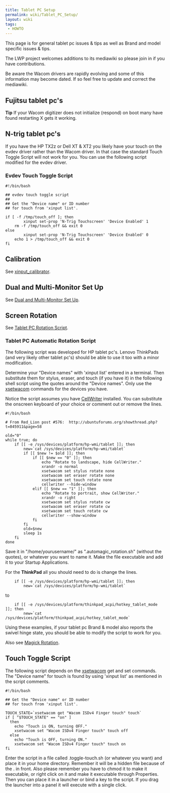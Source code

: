 ```yaml
---
title: Tablet PC Setup
permalink: wiki/Tablet_PC_Setup/
layout: wiki
tags:
 - HOWTO
---
```


This page is for general tablet pc issues & tips as well as Brand and
model specific issues & tips.

The LWP project welcomes additions to its mediawiki so please join in if
you have contributions.

Be aware the Wacom drivers are rapidly evolving and some of this
information may become dated. If so feel free to update and correct the
mediawiki.

Fujitsu tablet pc's
-------------------

**Tip** If your Wacom digitizer does not initialize (respond) on boot
many have found restarting X gets it working.

N-trig tablet pc's
------------------

If you have the HP TX2z or Dell XT & XT2 you likely have your touch on
the evdev driver rather than the Wacom driver. In that case the standard
Touch Toggle Script will not work for you. You can use the following
script modified for the evdev driver.

### Evdev Touch Toggle Script

    #!/bin/bash

    ## evdev touch toggle script
    ##
    ## Get the "Device name" or ID number
    ## for touch from 'xinput list'.

    if [ -f /tmp/touch_off ]; then
            xinput set-prop 'N-Trig Touchscreen' 'Device Enabled' 1
        rm -f /tmp/touch_off && exit 0
    else
            xinput set-prop 'N-Trig Touchscreen' 'Device Enabled' 0
        echo 1 > /tmp/touch_off && exit 0
    fi

Calibration
-----------

See
[xinput\_calibrator](/wiki/External_applications#xinput_calibrator "wikilink").

Dual and Multi-Monitor Set Up
-----------------------------

See [Dual and Multi-Monitor Set
Up](/wiki/Dual_and_Multi-Monitor_Set_Up "wikilink").

Screen Rotation
---------------

See [Tablet PC Rotation
Script](/wiki/Rotation#Tablet_PC_Rotation_Script "wikilink").

### Tablet PC Automatic Rotation Script

The following script was developed for HP tablet pc's. Lenovo ThinkPads
(and very likely other tablet pc's) should be able to use it too with a
minor modification.

Determine your "Device names" with 'xinput list' entered in a terminal.
Then substitute them for stylus, eraser, and touch (if you have it) in
the following shell script using the quotes around the "Device names".
Only use the [xsetwacom](xsetwacom "wikilink") commands for the devices
you have.

Notice the script assumes you have
[CellWriter](/wiki/External_applications#CellWriter "wikilink") installed. You
can substitute the onscreen keyboard of your choice or comment out or
remove the lines.

    #!/bin/bash

    # From Red_Lion post #576:  http://ubuntuforums.org/showthread.php?t=845911&page=58

    old="0"
    while true; do
        if [[ -e /sys/devices/platform/hp-wmi/tablet ]]; then
            new=`cat /sys/devices/platform/hp-wmi/tablet`
            if [[ $new != $old ]]; then
                if [[ $new == "0" ]]; then
                    echo "Rotate to landscape, hide CellWriter."
                    xrandr -o normal
                    xsetwacom set stylus rotate none
                    xsetwacom set eraser rotate none
                    xsetwacom set touch rotate none
                    cellwriter --hide-window
                elif [[ $new == "1" ]]; then
                    echo "Rotate to portrait, show CellWriter."
                    xrandr -o right
                    xsetwacom set stylus rotate cw
                    xsetwacom set eraser rotate cw
                    xsetwacom set touch rotate cw
                    cellwriter --show-window
                fi
            fi
            old=$new
            sleep 1s
        fi
    done

Save it in "/home/yourusername/" as ".automagic\_rotation.sh" (without
the quotes), or whatever you want to name it. Make the file executable
and add it to your Startup Applications.

For the **ThinkPad** all you should need to do is change the lines.

        if [[ -e /sys/devices/platform/hp-wmi/tablet ]]; then
            new=`cat /sys/devices/platform/hp-wmi/tablet`

to

        if [[ -e /sys/devices/platform/thinkpad_acpi/hotkey_tablet_mode ]]; then
            new=`cat /sys/devices/platform/thinkpad_acpi/hotkey_tablet_mode`

Using these examples, if your tablet pc Brand & model also reports the
swivel hinge state, you should be able to modify the script to work for
you.

Also see [Magick
Rotation](/wiki/External_applications#Magick_Rotation "wikilink").

Touch Toggle Script
-------------------

The following script depends on the [xsetwacom](xsetwacom "wikilink")
get and set commands. The "Device name" for touch is found by using
'xinput list' as mentioned in the script comments.

    #!/bin/bash

    ## Get the "Device name" or ID number
    ## for touch from 'xinput list'.

    TOUCH_STATE=`xsetwacom get "Wacom ISDv4 Finger touch" touch`
    if [ "$TOUCH_STATE" == "on" ]
      then
        echo "Touch is ON, turning OFF."
        xsetwacom set "Wacom ISDv4 Finger touch" touch off
      else
        echo "Touch is OFF, turning ON."
        xsetwacom set "Wacom ISDv4 Finger touch" touch on
    fi

Enter the script in a file called .toggle-touch.sh (or whatever you
want) and place it in your home directory. Remember it will be a hidden
file because of the . in front. Also please remember you have to chmod
it to make it executable, or right click on it and make it executable
through Properties. Then you can place it in a launcher or bind a key to
the script. If you drag the launcher into a panel it will execute with a
single click.
